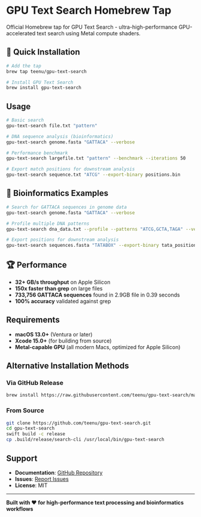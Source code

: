 # GPU Text Search Homebrew Tap

Official Homebrew tap for GPU Text Search - ultra-high-performance GPU-accelerated text search using Metal compute shaders.

## 🚀 Quick Installation

```bash
# Add the tap
brew tap teenu/gpu-text-search

# Install GPU Text Search
brew install gpu-text-search
```

## Usage

```bash
# Basic search
gpu-text-search file.txt "pattern"

# DNA sequence analysis (bioinformatics)
gpu-text-search genome.fasta "GATTACA" --verbose

# Performance benchmark
gpu-text-search largefile.txt "pattern" --benchmark --iterations 50

# Export match positions for downstream analysis
gpu-text-search sequence.txt "ATCG" --export-binary positions.bin
```

## 🧬 Bioinformatics Examples

```bash
# Search for GATTACA sequences in genome data
gpu-text-search genome.fasta "GATTACA" --verbose

# Profile multiple DNA patterns
gpu-text-search dna_data.txt --profile --patterns "ATCG,GCTA,TAGA" --verbose

# Export positions for downstream analysis
gpu-text-search sequences.fasta "TATABOX" --export-binary tata_positions.bin
```

## 🏆 Performance

- **32+ GB/s throughput** on Apple Silicon
- **150x faster than grep** on large files
- **733,756 GATTACA sequences** found in 2.9GB file in 0.39 seconds
- **100% accuracy** validated against grep

## Requirements

- **macOS 13.0+** (Ventura or later)
- **Xcode 15.0+** (for building from source)
- **Metal-capable GPU** (all modern Macs, optimized for Apple Silicon)

## Alternative Installation Methods

### Via GitHub Release
```bash
brew install https://raw.githubusercontent.com/teenu/gpu-text-search/main/homebrew/gpu-text-search.rb
```

### From Source
```bash
git clone https://github.com/teenu/gpu-text-search.git
cd gpu-text-search
swift build -c release
cp .build/release/search-cli /usr/local/bin/gpu-text-search
```

## Support

- **Documentation**: [GitHub Repository](https://github.com/teenu/gpu-text-search)
- **Issues**: [Report Issues](https://github.com/teenu/gpu-text-search/issues)
- **License**: MIT

---

**Built with ❤️ for high-performance text processing and bioinformatics workflows**